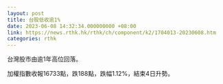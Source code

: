 ```yaml
---
layout: post
title: 台股低收逾1%
date: 2023-06-08 14:32:34.000000000 +08:00
link: https://news.rthk.hk/rthk/ch/component/k2/1704013-20230608.htm
categories: rthk
---
```


台灣股市由逾1年高位回落。

加權指數收報16733點，跌188點，跌幅1.12%，結束4日升勢。

